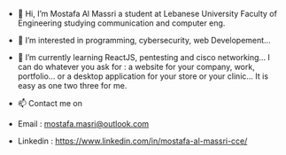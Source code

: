 - 👋 Hi, I’m Mostafa Al Massri a student at Lebanese University Faculty of Engineering studying communication and computer eng.
- 👀 I’m interested in programming, cybersecurity, web Developement...
- 🌱 I’m currently learning ReactJS, pentesting and cisco networking...
I can do whatever you ask for : a website for your company, work, portfolio... or a desktop application for your store or your clinic... 
It is easy as one two three for me.

- 📫 Contact me on 
- Email : mostafa.masri@outlook.com 
- Linkedin : https://www.linkedin.com/in/mostafa-al-massri-cce/

<!---
moustafa121/moustafa121 is a ✨ special ✨ repository because its `README.md` (this file) appears on your GitHub profile.
You can click the Preview link to take a look at your changes.
--->
